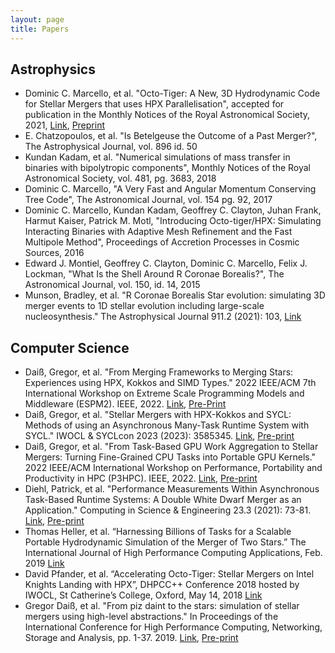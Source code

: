 ```yaml
---
layout: page
title: Papers
---
```


## Astrophysics
 
*  Dominic C. Marcello, et al. "Octo-Tiger: A New, 3D Hydrodynamic Code for Stellar Mergers that uses HPX Parallelisation", accepted for publication in the Monthly Notices of the Royal Astronomical Society, 2021, [Link](https://doi.org/10.1093/mnras/stab937), [Preprint](https://arxiv.org/abs/2101.08226)
*  E. Chatzopoulos, et al. "Is Betelgeuse the Outcome of a Past Merger?", The Astrophysical Journal, vol. 896 id. 50
*  Kundan Kadam, et al.  "Numerical simulations of mass transfer in binaries with bipolytropic components", Monthly Notices of the Royal Astronomical Society, vol. 481, pg. 3683, 2018
*  Dominic C. Marcello, "A Very Fast and Angular Momentum Conserving Tree Code", The Astronomical Journal, vol. 154 pg. 92, 2017
*  Dominic C. Marcello, Kundan Kadam, Geoffrey C. Clayton, Juhan Frank, Harmut Kaiser, Patrick M. Motl, "Introducing Octo-tiger/HPX: Simulating Interacting Binaries with Adaptive Mesh Refinement and the Fast Multipole Method", Proceedings of Accretion Processes in Cosmic Sources, 2016
*  Edward J. Montiel, Geoffrey C. Clayton, Dominic C. Marcello, Felix J. Lockman, "What Is the Shell Around R Coronae Borealis?", The Astronomical Journal, vol. 150, id. 14, 2015
*  Munson, Bradley, et al. "R Coronae Borealis Star evolution: simulating 3D merger events to 1D stellar evolution including large-scale nucleosynthesis." The Astrophysical Journal 911.2 (2021): 103, [Link](https://iopscience.iop.org/article/10.3847/1538-4357/abeb6c/meta)

## Computer Science

* Daiß, Gregor, et al. "From Merging Frameworks to Merging Stars: Experiences using HPX, Kokkos and SIMD Types." 2022 IEEE/ACM 7th International Workshop on Extreme Scale Programming Models and Middleware (ESPM2). IEEE, 2022. [Link](https://ieeexplore.ieee.org/document/10029450), [Pre-Print](https://arxiv.org/abs/2210.06439)
* Daiß, Gregor, et al. "Stellar Mergers with HPX-Kokkos and SYCL: Methods of using an Asynchronous Many-Task Runtime System with SYCL." IWOCL & SYCLcon 2023 (2023): 3585345. [Link](https://dl.acm.org/doi/10.1145/3585341.3585354), [Pre-print](https://arxiv.org/abs/2303.08058)
* Daiß, Gregor, et al. "From Task-Based GPU Work Aggregation to Stellar Mergers: Turning Fine-Grained CPU Tasks into Portable GPU Kernels." 2022 IEEE/ACM International Workshop on Performance, Portability and Productivity in HPC (P3HPC). IEEE, 2022. [Link](https://ieeexplore.ieee.org/abstract/document/10024622), [Pre-print](https://arxiv.org/abs/2210.06438)
* Diehl, Patrick, et al. "Performance Measurements Within Asynchronous Task-Based Runtime Systems: A Double White Dwarf Merger as an Application." Computing in Science & Engineering 23.3 (2021): 73-81. [Link](https://ieeexplore.ieee.org/abstract/document/9405442), [Pre-print](https://arxiv.org/abs/2102.00223)
* Thomas Heller, et al. “Harnessing Billions of Tasks for a Scalable Portable Hydrodynamic Simulation of the Merger of Two Stars.” The International Journal of High Performance Computing Applications, Feb. 2019 [Link](https://journals.sagepub.com/doi/10.1177/1094342018819744)
* David Pfander, et al. “Accelerating Octo-Tiger: Stellar Mergers on Intel Knights Landing with HPX”, DHPCC++ Conference 2018 hosted by IWOCL, St Catherine’s College, Oxford, May 14, 2018 [Link](https://dl.acm.org/citation.cfm?doid=3204919.3204938)
* Gregor Daiß, et al. "From piz daint to the stars: simulation of stellar mergers using high-level abstractions." In Proceedings of the International Conference for High Performance Computing, Networking, Storage and Analysis, pp. 1-37. 2019. [Link](https://dl.acm.org/doi/abs/10.1145/3295500.3356221), [Pre-print](https://arxiv.org/abs/1908.03121)

